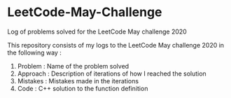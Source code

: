 # LeetCode-May-Challenge
Log of problems solved for the LeetCode May challenge 2020 

This repository consists of my logs to the LeetCode May challenge 2020 in the following way : 
1. Problem : Name of the problem solved 
2. Approach : Description of iterations of how I reached the solution
3. Mistakes : Mistakes made in the iterations
4. Code : C++ solution to the function definition

